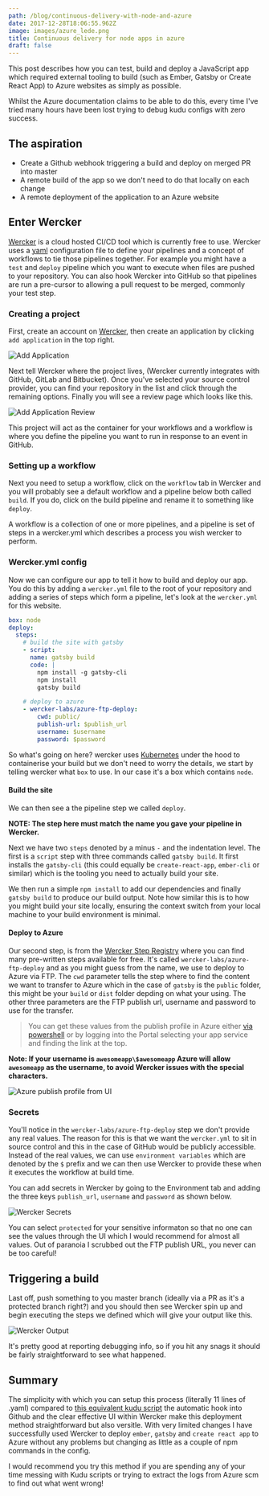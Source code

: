 ```yaml
---
path: /blog/continuous-delivery-with-node-and-azure
date: 2017-12-28T18:06:55.962Z
image: images/azure_lede.png
title: Continuous delivery for node apps in azure
draft: false
---
```


This post describes how you can test, build and deploy a JavaScript app which required external tooling to build (such as Ember, Gatsby or Create React App) to Azure websites as simply as possible.

<!-- end -->

Whilst the Azure documentation claims to be able to do this, every time I've tried many hours have been lost trying to debug kudu configs with zero success.

## The aspiration

- Create a Github webhook triggering a build and deploy on merged PR into master
- A remote build of the app so we don't need to do that locally on each change
- A remote deployment of the application to an Azure website

## Enter Wercker

[Wercker](http://www.wercker.com/) is a cloud hosted CI/CD tool which is currently free to use. Wercker uses a [yaml](http://yaml.org/) configuration file to define your pipelines and a concept of workflows to tie those pipelines together.
For example you might have a `test` and `deploy` pipeline which you want to execute when files are pushed to your repository.
You can also hook Wercker into GitHub so that pipelines are run a pre-cursor to allowing a pull request to be merged, commonly your test step.

### Creating a project

First, create an account on [Wercker](http://www.wercker.com), then create an application by clicking `add application` in the top right.

![Add Application](images/azure-1.png)

Next tell Wercker where the project lives, (Wercker currently integrates with GitHub, GitLab and Bitbucket). Once you've selected your source control provider, you can find your repository in the list and click through the remaining options. Finally you will see a review page which looks like this.

![Add Application Review](images/azure-2.png)

This project will act as the container for your workflows and a workflow is where you define the pipeline you want to run in response to an event in GitHub.

### Setting up a workflow

Next you need to setup a workflow, click on the `workflow` tab in Wercker and you will probably see a default workflow and a pipeline below both called `build`. If you do, click on the build pipeline and rename it to something like `deploy`.

A workflow is a collection of one or more pipelines, and a pipeline is set of steps in a wercker.yml which describes a process you wish wercker to perform.

### Wercker.yml config

Now we can configure our app to tell it how to build and deploy our app. You do this by adding a `wercker.yml` file to the root of your repository and adding a series of steps which form a pipeline, let's look at the `wercker.yml` for this website.

```yaml
box: node
deploy:
  steps:
    # build the site with gatsby
    - script:
      name: gatsby build
      code: |
        npm install -g gatsby-cli
        npm install
        gatsby build

    # deploy to azure
    - wercker-labs/azure-ftp-deploy:
        cwd: public/
        publish-url: $publish_url
        username: $username
        password: $password
```

So what's going on here? wercker uses [Kubernetes](http://www.kubernetes.com) under the hood to containerise your build but we don't need to worry the details, we start by telling wercker what `box` to use. In our case it's a box which contains `node`.

#### Build the site

We can then see a the pipeline step we called `deploy`.

**NOTE: The step here must match the name you gave your pipeline in Wercker.**

Next we have two `steps` denoted by a minus `-` and the indentation level.
The first is a `script` step with three commands called `gatsby build`. It first installs the `gatsby-cli` (this could equally be `create-react-app`, `ember-cli` or similar) which is the tooling you need to actually build your site.

We then run a simple `npm install` to add our dependencies and finally `gatsby build` to produce our build output. Note how similar this is to how you might build your site locally, ensuring the context switch from your local machine to your build environment is minimal.

#### Deploy to Azure

Our second step, is from the [Wercker Step Registry](https://app.wercker.com/explore/steps/search/) where you can find many pre-written steps available for free. It's called `wercker-labs/azure-ftp-deploy` and as you might guess from the name, we use to deploy to Azure via FTP. The `cwd` parameter tells the step where to find the content we want to transfer to Azure which in the case of `gatsby` is the `public` folder, this might be your `build` or `dist` folder depding on what your using.
The other three parameters are the FTP publish url, username and password to use for the transfer.

> You can get these values from the publish profile in Azure either [via powershell](<https://msdn.microsoft.com/en-us/library/dn414650(v=nav.90).aspx>) or by logging into the Portal selecting your app service and finding the link at the top.

**Note: If your username is `awesomeapp\$awesomeapp` Azure will allow `awesomeapp` as the username, to avoid Wercker issues with the special characters.**

![Azure publish profile from UI](images/azure-3.png)

### Secrets

You'll notice in the `wercker-labs/azure-ftp-deploy` step we don't provide any real values. The reason for this is that we want the `wercker.yml` to sit in source control and this in the case of GitHub would be publicly accessible.
Instead of the real values, we can use `environment variables` which are denoted by the `$` prefix and we can then use Wercker to provide these when it executes the workflow at build time.

You can add secrets in Wercker by going to the Environment tab and adding the three keys `publish_url`, `username` and `password` as shown below.

![Wercker Secrets](images/azure-4.png)

You can select `protected` for your sensitive informaton so that no one can see the values through the UI which I would recommend for almost all values. Out of paranoia I scrubbed out the FTP publish URL, you never can be too careful!

## Triggering a build

Last off, push something to you master branch (ideally via a PR as it's a protected branch right?) and you should then see Wercker spin up and begin executing the steps we defined which will give your output like this.

![Wercker Output](images/azure-5.png)

It's pretty good at reporting debugging info, so if you hit any snags it should be fairly straightforward to see what happened.

## Summary

The simplicity with which you can setup this process (literally 11 lines of .yaml) compared to [this equivalent kudu script](https://github.com/premchandrasingh/kuduscript/blob/master/asp.net/deploy.cmd) the automatic hook into Github and the clear effective UI within Wercker make this deployment method straightforward but also versitle. With very limited changes I have successfully used Wercker to deploy `ember`, `gatsby` and `create react app` to Azure without any problems but changing as little as a couple of npm commands in the config.

I would recommend you try this method if you are spending any of your time messing with Kudu scripts or trying to extract the logs from Azure scm to find out what went wrong!
